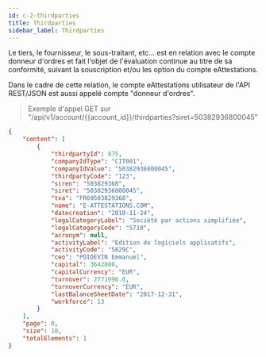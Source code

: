 ```yaml
---
id: c-2-thirdparties
title: Thirdparties
sidebar_label: Thirdparties
---
```


Le tiers, le fournisseur, le sous-traitant, etc... est en relation avec le compte donneur d'ordres et fait l'objet de l'évaluation continue au titre de sa conformité, suivant la souscription et/ou les option du compte eAttestations.

Dans le cadre de cette relation, le compte eAttestations utilisateur de l'API REST/JSON est aussi appelé compte "donneur d'ordres".

> Exemple d'appel GET sur "/api/v1/account/{{account_id}}/thirdparties?siret=50382936800045"

```json
{
    "content": [
        {
            "thirdpartyId": 875,
            "companyIdType": "CIT001",
            "companyIdValue": "50382936800045",
            "thirdpartyCode": "123",
            "siren": "503829368",
            "siret": "50382936800045",
            "tva": "FR69503829368",
            "name": "E-ATTESTATIONS.COM",
            "datecreation": "2010-11-24",
            "legalCategoryLabel": "Société par actions simplifiée",
            "legalCategoryCode": "5710",
            "acronym": null,
            "activityLabel": "Edition de logiciels applicatifs",
            "activityCode": "5829C",
            "ceo": "POIDEVIN Emmanuel",
            "capital": 3642000,
            "capitalCurrency": "EUR",
            "turnover": 2771996.0,
            "turnoverCurrency": "EUR",
            "lastBalanceSheetDate": "2017-12-31",
            "workforce": 13
        }
    ],
    "page": 0,
    "size": 10,
    "totalElements": 1
}
```
